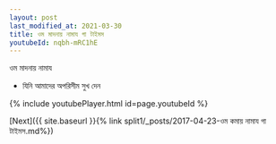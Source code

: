 ```yaml
---
layout: post
last_modified_at: 2021-03-30
title: ওম মাদনায় নামায গা টাইমস
youtubeId: nqbh-mRC1hE
---
```

 
 
 ওম মাদনায় নামায  
 
 -  যিনি আমাদের অপরিসীম সুখ দেন 
 
  
 
  
 
 
 
 
 
 


{% include youtubePlayer.html id=page.youtubeId %}
 
[Next]({{ site.baseurl }}{% link  split1/_posts/2017-04-23-ওম কমায় নামায গা টাইমস.md%})
 
